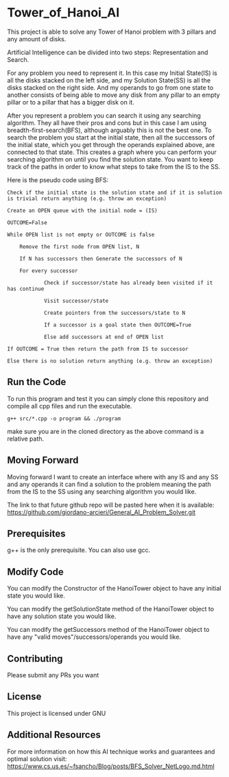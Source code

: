 # Tower_of_Hanoi_AI

This project is able to solve any Tower of Hanoi problem with 3 pillars and any amount of disks.

Artificial Intelligence can be divided into two steps: Representation and Search.

For any problem you need to represent it. In this case my Initial State(IS) is all the disks stacked on the left side, and my Solution State(SS) is all the disks stacked on the right side. And my operands to go from one state to another consists of being able to move any disk from any pillar to an empty pillar or to a pillar that has a bigger disk on it.

After you represent a problem you can search it using any searching algorithm. They all have their pros and cons but in this case I am using breadth-first-search(BFS), although arguably this is not the best one. To search the problem you start at the initial state, then all the successors of the initial state, which you get through the operands explained above, are connected to that state. This creates a graph where you can perform your searching algorithm on until you find the solution state. You want to keep track of the paths in order to know what steps to take from the IS to the SS.

Here is the pseudo code using BFS:

    Check if the initial state is the solution state and if it is solution is trivial return anything (e.g. throw an exception)
    
    Create an OPEN queue with the initial node = (IS)
  
    OUTCOME=False
   
    While OPEN list is not empty or OUTCOME is false
    
        Remove the first node from OPEN list, N
       
        If N has successors then Generate the successors of N

        For every successor
                
                Check if successor/state has already been visited if it has continue
                
                Visit successor/state
                
                Create pointers from the successors/state to N
              
                If a successor is a goal state then OUTCOME=True
               
                Else add successors at end of OPEN list
               
    If OUTCOME = True then return the path from IS to successor
   
    Else there is no solution return anything (e.g. throw an exception)



## Run the Code

To run this program and test it you can simply clone this repository and compile all cpp files and run the executable.

```
g++ src/*.cpp -o program && ./program
```

make sure you are in the cloned directory as the above command is a relative path.

## Moving Forward

Moving forward I want to create an interface where with any IS and any SS and any operands it can find a solution to the problem meaning the path from the IS to the SS using any searching algorithm you would like.

The link to that future github repo will be pasted here when it is available: 
https://github.com/giordano-arcieri/General_AI_Problem_Solver.git


## Prerequisites

g++ is the only prerequisite. You can also use gcc.


## Modify Code

You can modify the Constructor of the HanoiTower object to have any initial state you would like.

You can modify the getSolutionState method of the HanoiTower object to have any solution state you would like.

You can modify the getSuccessors method of the HanoiTower object to have any "valid moves"/successors/operands you would like.


## Contributing

Please submit any PRs you want


## License

This project is licensed under GNU

## Additional Resources

For more information on how this AI technique works and guarantees and optimal solution visit:
https://www.cs.us.es/~fsancho/Blog/posts/BFS_Solver_NetLogo.md.html
